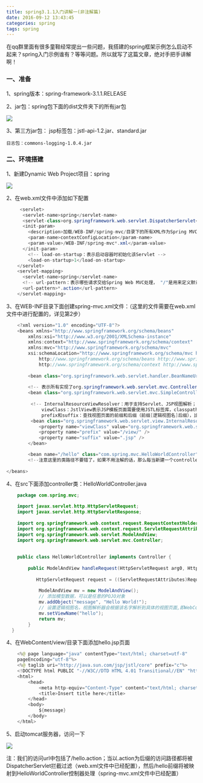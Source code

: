 ```yaml
---
title: spring3.1.1入门讲解一(非注解篇)
date: 2016-09-12 13:43:45
categories: spring
tags: spring
---
```

在qq群里面有很多童鞋经常提出一些问题，我搭建的spring框架示例怎么启动不起来？spring入门示例谁有？等等问题。所以就写了这篇文章，绝对手把手讲解啊！

### 一、准备

1、spring版本：spring-framework-3.1.1.RELEASE

2、jar包：spring包下面的dist文件夹下的所有jar包

![](http://soujava.com/images/spring1.jpg)

3、第三方jar包：
	jsp标签包：jstl-api-1.2.jar、standard.jar

	日志包：commons-logging-1.0.4.jar

### 二、环境搭建

1、新建Dynamic Web Project项目：spring

![](http://soujava.com/images/spring2.png)
	
2、在web.xml文件中添加如下配置
```java
	 <servlet>  
      <servlet-name>spring</servlet-name>  
      <servlet-class>org.springframework.web.servlet.DispatcherServlet</servlet-class>  
      <init-param>  
	  	<description>加载/WEB-INF/spring-mvc/目录下的所有XML作为Spring MVC的配置文件</description>  
	  	<param-name>contextConfigLocation</param-name>  
	  	<param-value>/WEB-INF/spring-mvc*.xml</param-value>  
	  </init-param>  
      	<!-- load-on-startup：表示启动容器时初始化该Servlet -->  
      	<load-on-startup>1</load-on-startup>  
  	</servlet>  
  	<servlet-mapping>  
      <servlet-name>spring</servlet-name>  
      <!-- url-pattern：表示哪些请求交给Spring Web MVC处理， "/"是用来定义默认servlet映射的。也可以如"*.action"表示拦截所有以action为扩展名的请求。 -->  
      <url-pattern>*.action</url-pattern>  
  	</servlet-mapping>  
```
3、在WEB-INF目录下面创建spring-mvc.xml文件：（这里的文件需要在web.xml文件中进行配置的，详见第2步）
```java
	<?xml version="1.0" encoding="UTF-8"?>  
	<beans xmlns="http://www.springframework.org/schema/beans"  
	    xmlns:xsi="http://www.w3.org/2001/XMLSchema-instance"  
	    xmlns:context="http://www.springframework.org/schema/context"  
	    xmlns:mvc="http://www.springframework.org/schema/mvc"  
	    xsi:schemaLocation="http://www.springframework.org/schema/mvc http://www.springframework.org/schema/mvc/spring-mvc-3.1.xsd  
	        http://www.springframework.org/schema/beans http://www.springframework.org/schema/beans/spring-beans-3.1.xsd  
	        http://www.springframework.org/schema/context http://www.springframework.org/schema/context/spring-context-3.1.xsd">  
   
    	<bean class="org.springframework.web.servlet.handler.BeanNameUrlHandlerMapping" />  
  
	    <!-- 表示所有实现了org.springframework.web.servlet.mvc.Controller接口的Bean可以作为Spring Web MVC中的处理器。如果需要其他类型的处理器可以通过实现HadlerAdapter来解决。-->  
	    <bean class="org.springframework.web.servlet.mvc.SimpleControllerHandlerAdapter" />  
	      
	     <!-- InternalResourceViewResolver：用于支持Servlet、JSP视图解析；  
	         viewClass：JstlView表示JSP模板页面需要使用JSTL标签库，classpath中必须包含jstl的相关jar包；  
	         prefix和suffix：查找视图页面的前缀和后缀（前缀[逻辑视图名]后缀），比如传进来的逻辑视图名为hello，则该jsp视图页面应该存放在“view/hello.jsp”； -->
		 <bean class="org.springframework.web.servlet.view.InternalResourceViewResolver">  
	        <property name="viewClass" value="org.springframework.web.servlet.view.JstlView" />  
	        <property name="prefix" value="/view/" />  
	        <property name="suffix" value=".jsp" />  
	    </bean>

		<bean name="/hello" class="com.spring.mvc.HelloWorldController"/>  
		<!--注意这里的类路径不要错了，如果不用注解的话，那么每当新建一个controller类就需要在这里配置一下 --> 
  
</beans>  
```

4、在src下面添加controller类：HelloWorldController.java
```java
	package com.spring.mvc;  
  
	import javax.servlet.http.HttpServletRequest;  
	import javax.servlet.http.HttpServletResponse;  
	  
	import org.springframework.web.context.request.RequestContextHolder;  
	import org.springframework.web.context.request.ServletRequestAttributes;  
	import org.springframework.web.servlet.ModelAndView;  
	import org.springframework.web.servlet.mvc.Controller;  
	  
	  
	public class HelloWorldController implements Controller {  
       
	    public ModelAndView handleRequest(HttpServletRequest arg0, HttpServletResponse arg1) throws Exception {  
	          
	       HttpServletRequest request = ((ServletRequestAttributes)RequestContextHolder.getRequestAttributes()).getRequest();  
	
	        ModelAndView mv = new ModelAndView();  
	        // 添加模型数据，可以是任意的POJO对象  
	        mv.addObject("message", "Hello World!");  
	        // 设置逻辑视图名，视图解析器会根据该名字解析到具体的视图页面,即WebContent/view/hello.jsp  
	        mv.setViewName("hello");  
	        return mv;  
	    }
  }
```

4、在WebContent/view/目录下面添加hello.jsp页面
```java
	<%@ page language="java" contentType="text/html; charset=utf-8"  
    pageEncoding="utf-8"%>  
	<%@ taglib uri="http://java.sun.com/jsp/jstl/core" prefix="c"%>  
	<!DOCTYPE html PUBLIC "-//W3C//DTD HTML 4.01 Transitional//EN" "http://www.w3.org/TR/html4/loose.dtd">  
	<html>  
	    <head>  
	        <meta http-equiv="Content-Type" content="text/html; charset=UTF-8">  
	        <title>Insert title here</title>  
	    </head>  
	    <body>  
	        ${message}  
	    </body>  
	</html>
```
5、启动tomcat服务器，访问一下

![](http://soujava.com/images/spring3.jpg)

注：我们的访问url中包括了/hello.action；当以.action为后缀的访问路径都将被DispatcherServlet拦截过滤（web.xml文件中已经配置），然后/hello前缀将被映射到HelloWorldController控制器处理（spring-mvc.xml文件中已经配置）
